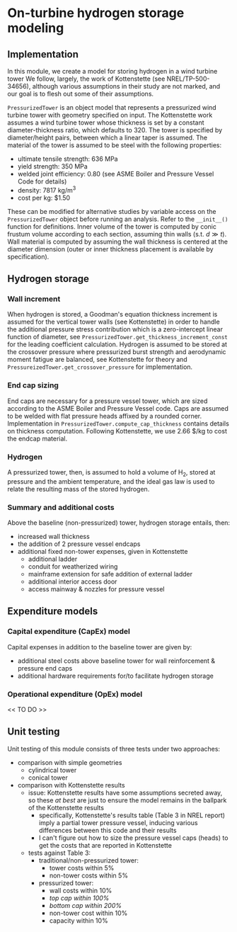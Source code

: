 
# On-turbine hydrogen storage modeling

## Implementation

In this module, we create a model for storing hydrogen in a wind turbine tower
We follow, largely, the work of Kottenstette (see NREL/TP-500-34656), although
various assumptions in their study are not marked, and our goal is to flesh out
some of their assumptions.

`PressurizedTower` is an object model that represents a pressurized wind turbine
tower with geometry specified on input. The Kottenstette work assumes a wind
turbine tower whose thickness is set by a constant diameter-thickness ratio,
which defaults to 320. The tower is specified by diameter/height pairs, between
which a linear taper is assumed. The material of the tower is assumed to be
steel with the following properties:

- ultimate tensile strength: 636 MPa
- yield strength: 350 MPa
- welded joint efficiency: 0.80 (see ASME Boiler and Pressure Vessel Code for details)
- density: 7817 kg/m<sup>3</sup>
- cost per kg: $1.50

These can be modified for alternative studies by variable access on the `PressurizedTower` object before running an analysis. Refer to the `__init__()`
function for definitions. Inner volume of the tower is computed by conic frustum
volume according to each section, assuming thin walls (s.t. $d \gg t$). Wall
material is computed by assuming the wall thickness is centered at the diameter
dimension (outer or inner thickness placement is available by specification).

## Hydrogen storage

### Wall increment

When hydrogen is stored, a Goodman's equation thickness increment is assumed for
the vertical tower walls (see Kottenstette) in order to handle the additional
pressure stress contribution which is a zero-intercept linear function of
diameter, see `PressurizedTower.get_thickness_increment_const` for the leading
coefficient calculation. Hydrogen is assumed to be stored at the crossover
pressure where pressurized burst strength and aerodynamic moment fatigue are
balanced, see Kottenstette for theory and
`PressureizedTower.get_crossover_pressure` for implementation.

### End cap sizing

End caps are necessary for a pressure vessel tower, which are sized according to
the ASME Boiler and Pressure Vessel code. Caps are assumed to be welded with
flat pressure heads affixed by a rounded corner. Implementation in
`PressurizedTower.compute_cap_thickness` contains details on thickness
computation. Following Kottenstette, we use 2.66 \$/kg to cost the endcap
material.

### Hydrogen

A pressurized tower, then, is assumed to hold a volume of $\mathrm{H}_2$, stored
at pressure and the ambient temperature, and the ideal gas law is used to relate
the resulting mass of the stored hydrogen.

### Summary and additional costs

Above the baseline (non-pressurized) tower, hydrogen storage entails, then:
- increased wall thickness
- the addition of 2 pressure vessel endcaps
- additional fixed non-tower expenses, given in Kottenstette
    - additional ladder
    - conduit for weatherized wiring
    - mainframe extension for safe addition of external ladder
    - additional interior access door
    - access mainway & nozzles for pressure vessel

## Expenditure models

### Capital expenditure (CapEx) model

Capital expenses in addition to the baseline tower are given by:
- additional steel costs above baseline tower for wall reinforcement & pressure
        end caps
- additional hardware requirements for/to facilitate hydrogen storage

### Operational expenditure (OpEx) model

<< TO DO >>

## Unit testing

Unit testing of this module consists of three tests under two approaches:
- comparison with simple geometries
    - cylindrical tower
    - conical tower
- comparison with Kottenstette results
    - issue: Kottenstette results have some assumptions secreted away, so these
            _at best_ are just to ensure the model remains in the ballpark of
            the Kottenstette results
        - specifically, Kottenstette's results table (Table 3 in NREL report)
                imply a partial tower pressure vessel, inducing various
                differences between this code and their results
        - I can't figure out how to size the pressure vessel caps (heads) to get the
                costs that are reported in Kottenstette
    - tests against Table 3:
        - traditional/non-pressurized tower:
            - tower costs within 5%
            - non-tower costs within 5%
        - pressurized tower:
            - wall costs within 10%
            - _top cap within 100%_
            - _bottom cap within 200%_
            - non-tower cost within 10%
            - capacity within 10%
